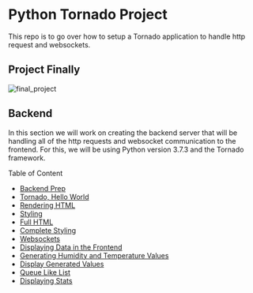 # Python Tornado Project

This repo is to go over how to setup a Tornado application to handle http request and websockets.  

## Project Finally

![final_project](https://user-images.githubusercontent.com/75044812/160307580-b01cf1d4-c82f-4832-81fe-1969698f51e4.png)  

## Backend

In this section we will work on creating the backend server that will be handling all of the http requests and websocket communication to the frontend. For this, we will be using Python version 3.7.3 and the Tornado framework.  

Table of Content  
- [Backend Prep](/docs/markdown/00_backend_prep.md)
- [Tornado, Hello World](/docs/markdown/01_tornado_hello_world.md)
- [Rendering HTML](/docs/markdown/02_rendering_html.md)
- [Styling](/docs/markdown/03_styling.md)
- [Full HTML](/docs/markdown/04_full_html.md)
- [Complete Styling](/docs/markdown/05_complete_styling.md)
- [Websockets](/docs/markdown/06_websockets.md)
- [Displaying Data in the Frontend](/docs/markdown/07_data_to_frontend.md)
- [Generating Humidity and Temperature Values](/docs/markdown/08_generating_values.md)
- [Display Generated Values](/docs/markdown/09_display_generated_values.md)
- [Queue Like List](/docs/markdown/10_queue_like_list.md)
- [Displaying Stats](/docs/markdown/11_stats.md)
